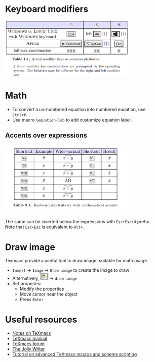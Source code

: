 # Keyboard modifiers
<img src="../asset/texmacs/modifiers.png" width=400>

# Math
- To convert a un-numbered equation into numbered euqation, use `Ctrl+#`. 
- Use macro `\equation-lab` to add customize equation label.

## Accents over expressions 
<img src="../asset/texmacs/accents_over_symbol.png" width=400>

The same can be inserted below the expressions with `Esc+Esc+U` prefix. Note that `Esc+Esc` is equivalent to `Alt+`.

# Draw image
Texmacs provide a useful tool to draw image, suitable for math usage.
- `Insert` → `Image` → `Draw image` to create the image to draw
- Alternatively, <img src="../asset/texmacs/picture_icon.png"> → `draw image`
- Set properies:
  - Modify the properties
  - Move cursor near the object
  - Press `Enter`

# Useful resources
- [Notes on TeXmacs](https://texmacs.github.io/notes/docs/main.html)
- [TeXmacs manual](https://www.texmacs.org/tmweb/documents/manuals/texmacs-manual.en.pdf)
- [TeXmacs forum](http://forum.texmacs.cn/)
- [The Jolly Writer](https://www.scypress.com/book_info.html)
- [Tutorial on advanced TeXmacs macros and scheme scripting](https://www.youtube.com/watch?v=vDuYfJ2ze9M)
